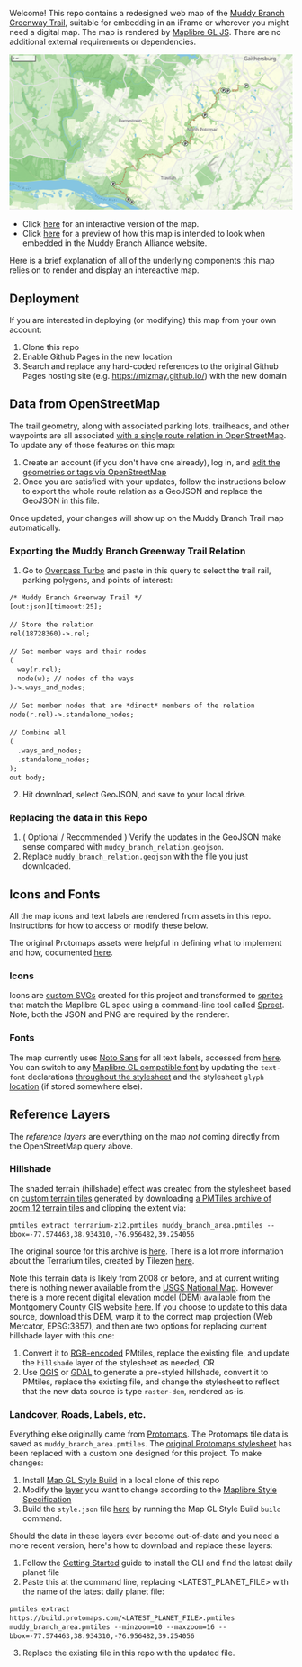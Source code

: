 
Welcome! This repo contains a redesigned web map of the [Muddy Branch Greenway Trail](https://muddybranch.org/maps/), suitable for embedding in an iFrame or wherever you might need a digital map. The map is rendered by [Maplibre GL JS](https://maplibre.org/maplibre-gl-js/docs/). There are no additional external requirements or dependencies.

![Map Preview](Muddy_Branch_Greenway_Trail_Map.png)

- Click [here](https://mizmay.github.io/muddy_branch_maps/) for an interactive version of the map.
- Click [here](https://mizmay.github.io/muddy_branch_maps/muddy_branch_trail.html) for a preview of how this map is intended to look when embedded in the Muddy Branch Alliance website.

Here is a brief explanation of all of the underlying components this map relies on to render and display an intereactive map.

## Deployment

If you are interested in deploying (or modifying) this map from your own account:

1. Clone this repo
3. Enable Github Pages in the new location
4. Search and replace any hard-coded references to the original Github Pages hosting site (e.g. https://mizmay.github.io/) with the new domain

## Data from OpenStreetMap

The trail geometry, along with associated parking lots, trailheads, and other waypoints are all associated [with a single route relation in OpenStreetMap](https://www.openstreetmap.org/relation/18728360). To update any of those features on this map:
1. Create an account (if you don't have one already), log in, and [edit the geometries or tags via OpenStreetMap](https://www.openstreetmap.org/relation/18728360)
2. Once you are satisfied with your updates, follow the instructions below to export the whole route relation as a GeoJSON and replace the GeoJSON in this file.

Once updated, your changes will show up on the Muddy Branch Trail map automatically.

### Exporting the Muddy Branch Greenway Trail Relation

1. Go to [Overpass Turbo](https://overpass-turbo.eu/#) and paste in this query to select the trail rail, parking polygons, and points of interest:
```
/* Muddy Branch Greenway Trail */
[out:json][timeout:25];

// Store the relation
rel(18728360)->.rel;

// Get member ways and their nodes
(
  way(r.rel);
  node(w); // nodes of the ways
)->.ways_and_nodes;

// Get member nodes that are *direct* members of the relation
node(r.rel)->.standalone_nodes;

// Combine all
(
  .ways_and_nodes;
  .standalone_nodes;
);
out body;
```

2. Hit download, select GeoJSON, and save to your local drive.

### Replacing the data in this Repo

1. ( Optional / Recommended ) Verify the updates in the GeoJSON make sense compared with `muddy_branch_relation.geojson`.
2. Replace `muddy_branch_relation.geojson` with the file you just downloaded.

## Icons and Fonts

All the map icons and text labels are rendered from assets in this repo. Instructions for how to access or modify these below.

The original Protomaps assets were helpful in defining what to implement and how, documented [here](https://github.com/protomaps/basemaps-assets?tab=readme-ov-file).

### Icons

Icons are [custom SVGs](./assets/icons) created for this project and transformed to [sprites](https://github.com/mizmay/muddy_branch_maps/tree/main/assets/sprites) that match the Maplibre GL spec using a command-line tool called [Spreet](https://github.com/flother/spreet). Note, both the JSON and PNG are required by the renderer.

### Fonts

The map currently uses [Noto Sans](https://fonts.google.com/noto/specimen/Noto+Sans) for all text labels, accessed from [here](./assets/fonts). You can switch to any [Maplibre GL compatible font](https://github.com/maplibre/font-maker) by updating the `text-font` declarations [throughout the stylesheet](./assets/Muddy_Branch_Greenway_Trail_Map/style.json) and the stylesheet `glyph` [location](./assets/Muddy_Branch_Greenway_Trail_Map/style.json#L27) (if stored somewhere else). 

## Reference Layers


The _reference layers_ are everything on the map _not_ coming directly from the OpenStreetMap query above.

### Hillshade

The shaded terrain (hillshade) effect was created from the stylesheet based on [custom terrain tiles](assets/Muddy_Branch_Greenway_Trail_Map/terrarium-extract-z12.pmtiles) generated by downloading [a PMTiles archive of zoom 12 terrain tiles](https://docs.protomaps.com/basemaps/downloads#terrain) and clipping the extent via:
```
pmtiles extract terrarium-z12.pmtiles muddy_branch_area.pmtiles --bbox=-77.574463,38.934310,-76.956482,39.254056
```
The original source for this archive is [here](https://registry.opendata.aws/terrain-tiles/). There is a lot more information about the Terrarium tiles, created by Tilezen [here](https://github.com/tilezen/joerd).

Note this terrain data is likely from 2008 or before, and at current writing there is nothing newer available from the [USGS National Map](https://apps.nationalmap.gov/downloader/). However there is a more recent digital elevation model (DEM) available from the Montgomery County GIS website [here](https://data.imap.maryland.gov/datasets/474bb0b3df484e979a390f39ba4cc47d/explore). If you choose to update to this data source, download this DEM, warp it to the correct map projection (Web Mercator, EPSG:3857), and then are two options for replacing current hillshade layer with this one:
1. Convert it to [RGB-encoded](https://github.com/mapbox/rio-rgbify) PMtiles, replace the existing file, and update the `hillshade` layer of the stylesheet as needed, OR
2. Use [QGIS](https://docs.qgis.org/3.40/en/docs/training_manual/rasters/terrain_analysis.html) or [GDAL](https://gdal.org/en/stable/programs/gdaldem.html) to generate a pre-styled hillshade, convert it to PMtiles, replace the existing file, and change the stylesheet to reflect that the new data source is type `raster-dem`, rendered as-is.

### Landcover, Roads, Labels, etc.

Everything else originally came from [Protomaps](https://docs.protomaps.com). The Protomaps tile data is saved as `muddy_branch_area.pmtiles`. The [original Protomaps stylesheet](https://github.com/protomaps/basemaps/tree/main/styles) has been replaced with a custom one designed for this project. To make changes:
1. Install [Map GL Style Build](https://github.com/stamen/map-gl-style-build) in a local clone of this repo
2. Modify the [layer](templates/layers) you want to change according to the [Maplibre Style Specification](https://maplibre.org/maplibre-gl-js/docs/style-spec/)
3. Build the `style.json` file [here](assets/Muddy_Branch_Greenway_Trail_Map/style.json) by running the Map GL Style Build `build` command.

Should the data in these layers ever become out-of-date and you need a more recent version, here's how to download and replace these layers:
1. Follow the [Getting Started](https://docs.protomaps.com/guide/getting-started) guide to install the CLI and find the latest daily planet file
2. Paste this at the command line, replacing <LATEST_PLANET_FILE> with the name of the latest daily planet file:
```
pmtiles extract https://build.protomaps.com/<LATEST_PLANET_FILE>.pmtiles muddy_branch_area.pmtiles --minzoom=10 --maxzoom=16 --bbox=-77.574463,38.934310,-76.956482,39.254056
```
3. Replace the existing file in this repo with the updated file.


